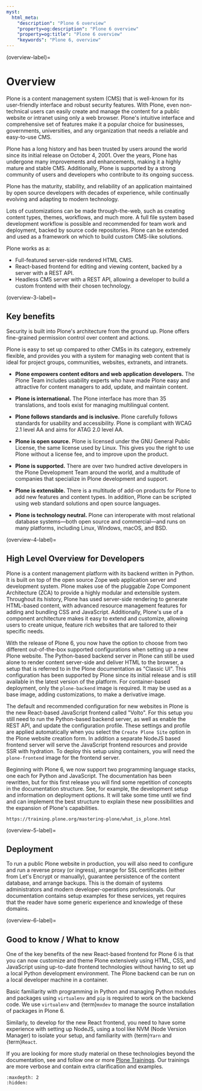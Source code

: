 ```yaml
---
myst:
  html_meta:
    "description": "Plone 6 overview"
    "property=og:description": "Plone 6 overview"
    "property=og:title": "Plone 6 overview"
    "keywords": "Plone 6, overview"
---
```


(overview-label)=


# Overview

Plone is a content management system (CMS) that is well-known for its user-friendly interface and robust security features. 
With Plone, even non-technical users can easily create and manage the content for a public website or intranet using only a web browser. 
Plone's intuitive interface and comprehensive set of features make it a popular choice for businesses, governments, universities, and any organization that needs a reliable and easy-to-use CMS.

Plone has a long history and has been trusted by users around the world since its initial release on October 4, 2001. 
Over the years, Plone has undergone many improvements and enhancements, making it a highly mature and stable CMS. 
Additionally, Plone is supported by a strong community of users and developers who contribute to its ongoing success.

Plone has the maturity, stability, and reliability of an application maintained by open source developers with decades of experience, while continually evolving and adapting to modern technology.

Lots of customizations can be made through-the-web, such as creating content types, themes, workflows, and much more.
A full file system based development workflow is possible and recommended for team work and deployment, backed by source code repositories.
Plone can be extended and used as a framework on which to build custom CMS-like solutions.

Plone works as a:

- Full-featured server-side rendered HTML CMS.
- React-based frontend for editing and viewing content, backed by a server with a REST API.
- Headless CMS server with a REST API, allowing a developer to build a custom frontend with their chosen technology.

(overview-3-label)=

## Key benefits

Security is built into Plone's architecture from the ground up.
Plone offers fine-grained permission control over content and actions.

Plone is easy to set up compared to other CMSs in its category, extremely flexible, and provides you with a system for managing web content that is ideal for project groups, communities, websites, extranets, and intranets.

- **Plone empowers content editors and web application developers.**
  The Plone Team includes usability experts who have made Plone easy and attractive for content managers to add, update, and maintain content.

- **Plone is international.**
  The Plone interface has more than 35 translations, and tools exist for managing multilingual content.

- **Plone follows standards and is inclusive.**
  Plone carefully follows standards for usability and accessibility.
  Plone is compliant with WCAG 2.1 level AA and aims for ATAG 2.0 level AA.

- **Plone is open source.**
  Plone is licensed under the GNU General Public License, the same license used by Linux.
  This gives you the right to use Plone without a license fee, and to improve upon the product.

- **Plone is supported.**
  There are over two hundred active developers in the Plone Development Team around the world, and a multitude of companies that specialize in Plone development and support.

- **Plone is extensible.**
  There is a multitude of add-on products for Plone to add new features and content types.
  In addition, Plone can be scripted using web standard solutions and open source languages.

- **Plone is technology neutral.**
  Plone can interoperate with most relational database systems—both open source and commercial—and runs on many platforms, including Linux, Windows, macOS, and BSD.



(overview-4-label)=

## High Level Overview for Developers

Plone is a content management platform with its backend written in Python.
It is built on top of the open source Zope web application server and development system. 
Plone makes use of the pluggable Zope Component Architecture (ZCA) to provide a highly modular and extensible system.
Throughout its history, Plone has used server-side rendering to generate HTML-based content, with advanced resource management features for adding and bundling CSS and JavaScript. 
Additionally, Plone's use of a component architecture makes it easy to extend and customize, allowing users to create unique, feature rich websites that are tailored to their specific needs.

With the release of Plone 6, you now have the option to choose from two different out-of-the-box supported configurations when setting up a new Plone website.
The Python-based backend server in Plone can still be used alone to render content server-side and deliver HTML to the browser, a setup that is referred to in the Plone documentation as "Classic UI". 
This configuration has been supported by Plone since its initial release and is still available in the latest version of the platform.
For container-based deployment, only the `plone-backend` image is required.
It may be used as a base image, adding customizations, to make a derivative image.

The default and recommended configuration for new websites in Plone is the new React-based JavaScript frontend called "Volto".
For this setup you still need to run the Python-based backend server, as well as enable the REST API, and update the configuration profile.
These settings and profile are applied automatically when you select the `Create Plone Site` option in the Plone website creation form.
In addition a separate NodeJS based frontend server will serve the JavaScript frontend resources and provide SSR with hydration.
To deploy this setup using containers, you will need the `plone-frontend` image for the frontend server.

Beginning with Plone 6, we now support two programming language stacks, one each for Python and JavaScript.
The documentation has been rewritten, but for this first release you will find some repetition of concepts in the documentation structure.
See, for example, the development setup and information on deployment options.
It will take some time until we find and can implement the best structure to explain these new possibilities and the expansion of Plone's capabilities.

```{seealso}
https://training.plone.org/mastering-plone/what_is_plone.html
```


(overview-5-label)=
## Deployment

To run a public Plone website in production, you will also need to configure and run a reverse proxy (or ingress), arrange for SSL certificates (either from Let's Encrypt or manually), guarantee persistence of the content database, and arrange backups.
This is the domain of systems administrators and modern developer-operations professionals.
Our documentation contains setup examples for these services, yet requires that the reader have some generic experience and knowledge of these domains.


(overview-6-label)=
## Good to know / What to know

One of the key benefits of the new React-based frontend for Plone 6 is that you can now customize and theme Plone extensively using HTML, CSS, and JavaScript using up-to-date frontend technologies without having to set up a local Python development environment.
The Plone backend can be run on a local developer machine in a container.

Basic familiarity with programming in Python and managing Python modules and packages using `virtualenv` and `pip` is required to work on the backend code.
We use `virtualenv` and {term}`mxdev` to manage the source installation of packages in Plone 6.

Similarly, to develop for the new React frontend, you need to have some experience with setting up NodeJS, using a tool like NVM (Node Version Manager) to isolate your setup, and familiarity with {term}`Yarn` and {term}`React`.

If you are looking for more study material on these technologies beyond the documentation, see and follow one or more [Plone Trainings](https://training.plone.org).
Our trainings are more verbose and contain extra clarification and examples.


```{toctree}
:maxdepth: 2
:hidden:


```
